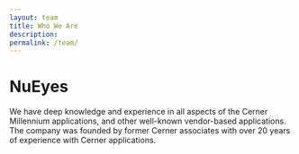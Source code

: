 ```yaml
---
layout: team
title: Who We Are
description: 
permalink: /team/
---
```


# NuEyes 
We have deep knowledge and experience in all aspects of the Cerner Millennium applications, and other well-known vendor-based applications. The company was founded by former Cerner associates with over 20 years of experience with Cerner applications. 
